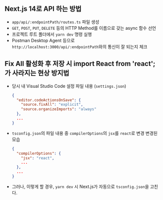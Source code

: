 ## Next.js 14로 API 하는 방법
- `app/api/:endpointPath/routes.ts` 파일 생성
- `GET`, `POST`, `PUT`, `DELETE` 등의 HTTP Method를 이름으로 갖는 async 함수 선언
- 프로젝트 루트 폴더에서 `yarn dev` 명령 실행
- Postman Desktop Agent 등으로 `http://localhost:3000/api/:endpointPath`와의 통신이 잘 되는지 체크

## Fix All 활성화 후 저장 시 import React from 'react';가 사라지는 현상 방지법
- 당시 내 Visual Studio Code 설정 파일 내용 (`settings.json`)
  ```json
  {
    "editor.codeActionsOnSave": {
      "source.fixAll": "explicit",
      "source.organizeImports": "always"
    },
    ...
  }
  ```
- `tsconfig.json`의 파일 내용 중 `compilerOptions`의 `jsx`를 `react`로 변경
  변경된 모습
  ```json
  {
    "compilerOptions": {
      "jsx": "react",
      ...
    },
    ...
  }
  ```
- 그러나, 이렇게 할 경우, `yarn dev` 시 Next.js가 자동으로 `tsconfig.json`을 고친다.

